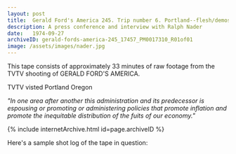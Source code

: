 ```yaml
---
layout: post
title:  Gerald Ford's America 245. Trip number 6. Portland--flesh/demos. McCall
description: A press conference and interview with Ralph Nader
date:   1974-09-27
archiveID: gerald-fords-america-245_17457_PM0017310_R01of01
image: /assets/images/nader.jpg
---
```

This tape consists of approximately 33 minutes of raw footage from the TVTV shooting of GERALD FORD'S AMERICA.

TVTV visted Portland Oregon

*"In one area after another this administration and its predecessor is espousing or promoting or administering policies that promote inflation and promote the inequitable distribution of the fuits of our economy."*

<div class="container">
  <div class="row">
    <div class="col-sm-12 text-center">
      {% include internetArchive.html id=page.archiveID %}
    </div>
  </div>
  <p>Here's a sample shot log of the tape in question:</p>

  <div class="row">
    <div class="col-sm-12 text-center">
      <object height="1000" style="width: 70%" data="{{ site.baseurl }}/assets/pdfs/gfa-076-log.pdf" type='application/pdf'></object>
    <!-- <object style="width: 70%; height: 100%" data="{{ site.baseurl }}/assets/pdfs/log-sample.pdf" type='application/pdf'></object> -->
    </div>
  </div>

</div>
